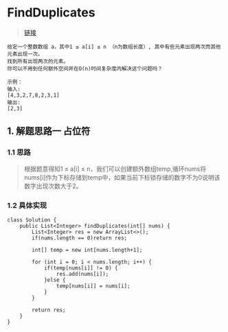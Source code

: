 # FindDuplicates
> [链接](https://leetcode-cn.com/problems/find-all-duplicates-in-an-array/)
```
给定一个整数数组 a，其中1 ≤ a[i] ≤ n （n为数组长度）, 其中有些元素出现两次而其他元素出现一次。
找到所有出现两次的元素。
你可以不用到任何额外空间并在O(n)时间复杂度内解决这个问题吗？

示例：
输入:
[4,3,2,7,8,2,3,1]
输出:
[2,3]
```

## 1. 解题思路一 占位符
### 1.1 思路
> 根据题意得知1 ≤ a[i] ≤ n，我们可以创建额外数组temp,循环nums将nums[i]作为下标存储到temp中，如果当前下标锁存储的数字不为0说明该数字出现次数大于2。
### 1.2 具体实现 
```
class Solution {
    public List<Integer> findDuplicates(int[] nums) {
        List<Integer> res = new ArrayList<>();
        if(nums.length == 0)return res;

        int[] temp = new int[nums.length+1];

        for (int i = 0; i < nums.length; i++) {
            if(temp[nums[i]] != 0) {
                res.add(nums[i]);
            }else {
                temp[nums[i]] = nums[i];
            }
        }

        return res;
    }
}
```